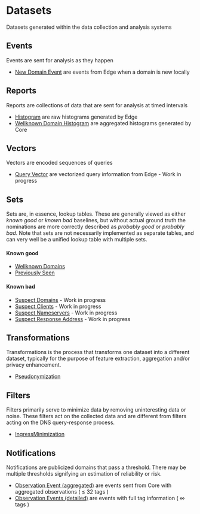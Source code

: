 # Datasets
Datasets generated within the data collection and analysis systems

## Events

Events are sent for analysis as they happen

- [New Domain Event](NewDomainEvent.md) are events from Edge when a domain is new locally

## Reports

Reports are collections of data that are sent for analysis at timed intervals

- [Histogram](HistogramReport.md) are raw histograms generated by Edge
- [Wellknown Domain Histogram](WellknownHistogramReport.md) are aggregated histograms generated by Core

## Vectors

Vectors are encoded sequences of queries

- [Query Vector](future/QueryVector.md) are vectorized query information from Edge - Work in progress

## Sets

Sets are, in essence, lookup tables. These are generally viewed as either _known good_ or _known bad_ baselines, but without actual ground truth the nominations are more correctly described as _probably good_ or _probably bad_. Note that sets are not necessarily implemented as separate tables, and can very well be a unified lookup table with multiple sets.

#### Known good

- [Wellknown Domains](WellknownDomainsSet.md)
- [Previously Seen](PreviouslySeenSet.md)

#### Known bad

- [Suspect Domains](future/SuspectDomainSet.md) - Work in progress
- [Suspect Clients](future/SuspectClientSet.md) - Work in progress
- [Suspect Nameservers](future/SuspectServersSet.md) - Work in progress
- [Suspect Response Address](future/SuspectResponseAddressSet.md) - Work in progress


## Transformations

Transformations is the process that transforms one dataset into a different dataset, typically for the purpose of feature extraction, aggregation and/or privacy enhancement.

- [Pseudonymization](PseudonymizationTransform.md)

## Filters

Filters primarily serve to minimize data by removing uninteresting data or noise. These filters act on the collected data and are different from filters acting on the DNS query-response process.

- [IngressMinimization](IngressMinimizationFilter.md)

## Notifications

Notifications are publicized domains that pass a threshold. There may be multiple thresholds signifying an estimation of reliability or risk. 

- [Observation Event (aggregated)](AggregatedObservations.md) are events sent from Core with aggregated observations ( ≤ 32 tags )
- [Observation Events (detailed)](future/DetailedObservations.md) are events with full tag information ( ∞ tags )

